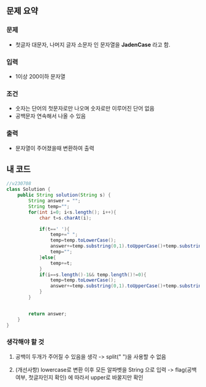 ## 문제 요약

### 문제

- 첫글자 대문자, 나머지 글자 소문자 인 문자열을 **JadenCase** 라고 함.

### 입력

- 1이상 200이하 문자열

### 조건

- 숫자는 단어의 첫문자로만 나오며 숫자로만 이루어진 단어 없음
- 공백문자 연속해서 나올 수 있음

### 출력

- 문자열이 주어졌을때 변환하여 출력

## 내 코드

```java
//v230708
class Solution {
    public String solution(String s) {
        String answer = "";
        String temp="";
        for(int i=0; i<s.length(); i++){
            char t=s.charAt(i);

            if(t==' '){
                temp+=" ";
                temp=temp.toLowerCase();
                answer+=temp.substring(0,1).toUpperCase()+temp.substring(1,temp.length());
                temp="";
            }else{
                temp+=t;
            }
            if(i==s.length()-1&& temp.length()!=0){
                temp=temp.toLowerCase();
                answer+=temp.substring(0,1).toUpperCase()+temp.substring(1,temp.length());
            }
        }


        return answer;
    }
}
```

### 생각해야 할 것

1. 공백이 두개가 주어질 수 있음을 생각 -> split(" ")을 사용할 수 없음

2. (개선사항) lowercase로 변환 이후 모든 알파벳을 String 으로 입력 -> flag(공백 여부, 첫글자인지 확인) 에 따라서 upper로 바꿀지만 확인
